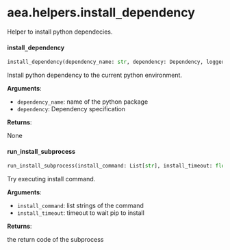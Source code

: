 <a name="aea.helpers.install_dependency"></a>
# aea.helpers.install`_`dependency

Helper to install python dependecies.

<a name="aea.helpers.install_dependency.install_dependency"></a>
#### install`_`dependency

```python
install_dependency(dependency_name: str, dependency: Dependency, logger: Logger) -> None
```

Install python dependency to the current python environment.

**Arguments**:

- `dependency_name`: name of the python package
- `dependency`: Dependency specification

**Returns**:

None

<a name="aea.helpers.install_dependency.run_install_subprocess"></a>
#### run`_`install`_`subprocess

```python
run_install_subprocess(install_command: List[str], install_timeout: float = 300) -> int
```

Try executing install command.

**Arguments**:

- `install_command`: list strings of the command
- `install_timeout`: timeout to wait pip to install

**Returns**:

the return code of the subprocess

